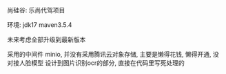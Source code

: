 尚硅谷: 乐尚代驾项目

环境:
jdk17
maven3.5.4

未来考虑全部升级到最新版本

采用的中间件 minio, 并没有采用腾讯云对象存储, 主要是懒得花钱, 懒得开通, 没对接人脸模型
设计到图片识别ocr的部分, 直接在代码里写死处理的


